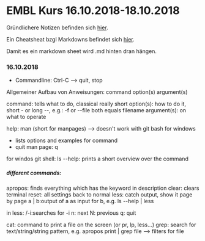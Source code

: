 # EMBL Kurs 16.10.2018-18.10.2018

Gründlichere Notizen befinden sich [hier](https://pad.carpentries.org/2018-10-16-heidelberg). 

Ein Cheatsheat bzgl Markdowns befindet sich [hier](https://github.com/adam-p/markdown-here/wiki/Markdown-Cheatsheet).

Damit es ein markdown sheet wird .md hinten dran hängen.


### 16.10.2018

- Commandline:
Ctrl-C --> quit, stop

Allgemeiner Aufbau von Anweisungen:
command   option(s)   argument(s)

command: tells what to do, classical really short
option(s): how to do it, short - or long --, e.g.: -f or --file both equals filename
argument(s): on what to operate

help: man (short for manpages) --> doesn't work with git bash for windows
- lists options and examples for command
- quit man page: q

for windos git shell: ls  --help: prints a short overview over the command

##### different commands:

apropos: finds everything which has the keyword in description
clear: clears terminal
reset: all settings back to normal
less: catch output, show it page by page
a | b:output of a as input for b, e.g. ls --help | less

in less:
/-i:searches for -i
n: next
N: previous
q: quit

cat: command to print a file on the screen (or pr, lp, less...)
grep: search for text/string/string pattern, e.g. apropos print | grep file --> filters for file


